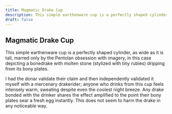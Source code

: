 ```yaml
---
title: Magmatic Drake Cup
description: This simple earthenware cup is a perfectly shaped cylinder, as wide as it is tall, marred only by the Pentolan obsession with imagery, in this case depicting a bonedrake with molten stone (stylized...
draft: false
---
```


## Magmatic Drake Cup

This simple earthenware cup is a perfectly shaped cylinder, as wide as it is tall, marred only by the Pentolan obsession with imagery, in this case depicting a bonedrake with molten stone (stylized with tiny rubies) dripping from its bony plates.

I had the donar validate their claim and then independently validated it myself with a mercenary drakerider; anyone who drinks from this cup feels intensely warm, sweating despite even the coolest night breeze. Any drake bonded with the drinker shares the effect amplified to the point their bony plates sear a fresh egg instantly. This does not seem to harm the drake in any noticeable way.
